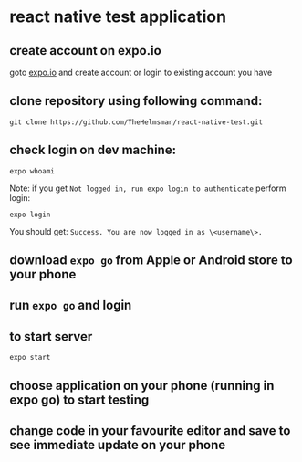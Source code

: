 # react native test application

## create account on expo.io

goto [expo.io](http://expo.io) and create account or login to existing account you have

## clone repository using following command:

```
git clone https://github.com/TheHelmsman/react-native-test.git
```

## check login on dev machine:

```
expo whoami
```

Note: if you get ```Not logged in, run expo login to authenticate``` perform login:

```
expo login
```

You should get: ```Success. You are now logged in as \<username\>.```

## download ```expo go``` from Apple or Android store to your phone

## run ```expo go``` and login

## to start server

```
expo start
```

## choose application on your phone (running in expo go) to start testing

## change code in your favourite editor and save to see immediate update on your phone
